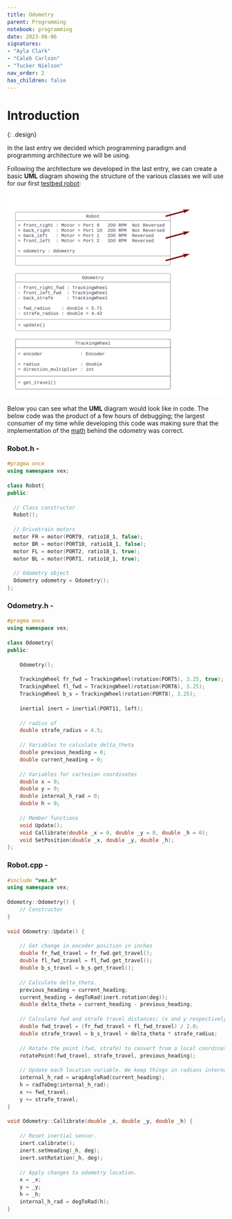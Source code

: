 ```yaml
---
title: Odometry
parent: Programming
notebook: programming
date: 2023-06-06
signatures:
- "Ayla Clark"
- "Caleb Carlson"
- "Tucker Nielson"
nav_order: 2
has_children: false
---
```


# Introduction
{: .design}

In the last entry we decided which programming paradigm and programming architecture we will be using.

Following the architecture we developed in the last entry, we can create a basic **UML** diagram showing the structure of the various classes we will use for our first [testbed robot]({{site.url}}/docs/engineering/2023-06-05-OdometryTestRig.html): 

![RobotClassUML](/assets/programming/UML%20Odometry.png)

Below you can see what the **UML** diagram would look like in code. The below code was the product of a few hours of debugging; the largest consumer of my time while developing this code was making sure that the implementation of the [math]({{site.url}}/docs/research/2023-05-29-Odometry.html) behind the odometry was correct.

### Robot.h -
```cpp
#pragma once
using namespace vex;

class Robot{
public:

  // Class constructor
  Robot();

  // Drivetrain motors
  motor FR = motor(PORT9, ratio18_1, false);
  motor BR = motor(PORT10, ratio18_1, false);
  motor FL = motor(PORT2, ratio18_1, true);
  motor BL = motor(PORT1, ratio18_1, true);
  
  // Odometry object
  Odometry odometry = Odometry();
};
```
### Odometry.h -
```cpp
#pragma once
using namespace vex;

class Odometry{
public:

    Odometry();

    TrackingWheel fr_fwd = TrackingWheel(rotation(PORT5), 3.25, true);
    TrackingWheel fl_fwd = TrackingWheel(rotation(PORT6), 3.25);
    TrackingWheel b_s = TrackingWheel(rotation(PORT8), 3.25);

    inertial inert = inertial(PORT11, left);

    // radius of 
    double strafe_radius = 4.5;

    // Variables to calculate delta_theta
    double previous_heading = 0;
    double current_heading = 0;
    
    // Variables for cartesian coordinates
    double x = 0;
    double y = 0;
    double internal_h_rad = 0;
    double h = 0;
    
    // Member functions
    void Update();
    void Callibrate(double _x = 0, double _y = 0, double _h = 0);
    void SetPosition(double _x, double _y, double _h);
};
```
### Robot.cpp - 
```cpp
#include "vex.h"
using namespace vex;

Odometry::Odometry() {
    // Constructor
}

void Odometry::Update() {

    // Get change in encoder position in inches
    double fr_fwd_travel = fr_fwd.get_travel();
    double fl_fwd_travel = fl_fwd.get_travel();
    double b_s_travel = b_s.get_travel();

    // Calculate delta_theta.
    previous_heading = current_heading;
    current_heading = degToRad(inert.rotation(deg));
    double delta_theta = current_heading - previous_heading;

    // Calculate fwd and strafe travel distances; (x and y respectively.)
    double fwd_travel = (fr_fwd_travel + fl_fwd_travel) / 2.0;
    double strafe_travel = b_s_travel + delta_theta * strafe_radius;

    // Rotate the point (fwd, strafe) to convert from a local coordinate shift to a global coordinate shift.
    rotatePoint(fwd_travel, strafe_travel, previous_heading);

    // Update each location variable. We keep things in radians internally because the math is nicer this way.
    internal_h_rad = wrapAngleRad(current_heading);
    h = radToDeg(internal_h_rad);
    x += fwd_travel;
    y += strafe_travel;
}

void Odometry::Callibrate(double _x, double _y, double _h) {

    // Reset inertial sensor.
    inert.calibrate();
    inert.setHeading(_h, deg);
    inert.setRotation(_h, deg);

    // Apply changes to odometry location.
    x = _x;
    y = _y;
    h = _h;
    internal_h_rad = degToRad(h);
}
```